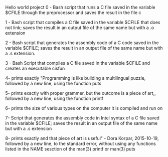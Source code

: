 Hello world project
0 - Bash script that runs a C file saved in the variable $CFILE through the preprocessor and saves the result in the file c

1 - Bash script that compiles a C file saved in the variable $CFILE that does not link; saves the result in an output file of the same name but with a .o extension

2 - Bash script that generates the assembly code of a C code saved in the variable $CFILE; saves the result in an output file of the same name but with a .s extension.

3 - Bash Script that compiles a C file saved in the variable $CFILE and creates an executable cisfun

4- prints exactly "Programming is like building a multilingual puzzle, followed by a new line, using the function puts

5- prints exactly with proper grammer, but the outcome is a piece of art,, followed by a new line, using the function printf

6- prints the size of various types on the computer it is compiled and run on

7- Script that generates the assembly code in Intel syntax of a C file saved in the variable $CFILE; saves the result in an output file of the same name but with a .s extension

8- prints exactly and that piece of art is useful" - Dora Korpar, 2015-10-19, followed by a new line, to the standard error, without using any functions listed in the NAME sesction of the man(3) printf or man(3) puts

